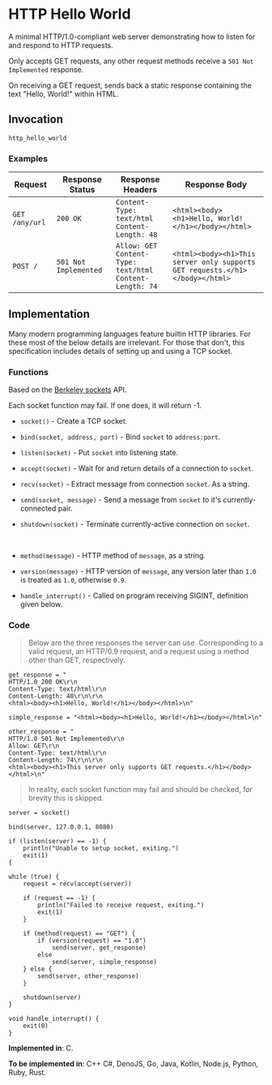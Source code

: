 # HTTP Hello World

A minimal HTTP/1.0-compliant web server demonstrating how to listen for and respond to HTTP requests.

Only accepts GET requests, any other request methods receive a `501 Not Implemented` response.

On receiving a GET request, sends back a static response containing the text "Hello, World!" within HTML.

## Invocation

`http_hello_world`

### Examples

| Request          | Response Status          | Response Headers                                                  | Response Body                                                                |
| ---------------- | ------------------------ | ----------------------------------------------------------------- | ---------------------------------------------------------------------------- |
| `GET /any/url`   | `200 OK`                 | `Content-Type: text/html`<br>`Content-Length: 48`                 | `<html><body><h1>Hello, World!</h1></body></html>`                           |
| `POST /`         | `501 Not Implemented`    | `Allow: GET`<br>`Content-Type: text/html`<br>`Content-Length: 74` | `<html><body><h1>This server only supports GET requests.</h1></body></html>` |

## Implementation

Many modern programming languages feature builtin HTTP libraries. For these most of the below details are irrelevant.
For those that don't, this specification includes details of setting up and using a TCP socket.

### Functions

Based on the [Berkeley sockets](https://en.wikipedia.org/wiki/Berkeley_sockets) API.

Each socket function may fail. If one does, it will return -1.

- `socket()` - Create a TCP socket.

- `bind(socket, address, port)` - Bind `socket` to `address:port`.

- `listen(socket)` - Put `socket` into listening state.

- `accept(socket)` - Wait for and return details of a connection to `socket`.

- `recv(socket)` - Extract message from connection `socket`. As a string.

- `send(socket, message)` - Send a message from `socket` to it's currently-connected pair.

- `shutdown(socket)` - Terminate currently-active connection on `socket`.

<br>

- `method(message)` - HTTP method of `message`, as a string.

- `version(message)` - HTTP version of `message`, any version later than `1.0` is treated as `1.0`, otherwise `0.9`.

- `handle_interrupt()` - Called on program receiving SIGINT, definition given below.

### Code

> Below are the three responses the server can use. Corresponding to a valid
> request, an HTTP/0.9 request, and a request using a method other than GET,
> respectively.

```
get_response = "
HTTP/1.0 200 OK\r\n
Content-Type: text/html\r\n
Content-Length: 48\r\n\r\n
<html><body><h1>Hello, World!</h1></body></html>\n"

simple_response = "<html><body><h1>Hello, World!</h1></body></html>\n"

other_response = "
HTTP/1.0 501 Not Implemented\r\n
Allow: GET\r\n
Content-Type: text/html\r\n
Content-Length: 74\r\n\r\n
<html><body><h1>This server only supports GET requests.</h1></body></html>\n"
```

> In reality, each socket function may fail and should be checked, for brevity
> this is skipped.

```
server = socket()

bind(server, 127.0.0.1, 8080)

if (listen(server) == -1) {
    println("Unable to setup socket, exiting.")
    exit(1)
{

while (true) {
    request = recv(accept(server))

    if (request == -1) {
        println("Failed to receive request, exiting.")
        exit(1)
    }

    if (method(request) == "GET") {
        if (version(request) == "1.0")
            send(server, get_response)
        else
            send(server, simple_response)
    } else {
        send(server, other_response)
    }

    shutdown(server)
}

void handle_interrupt() {
    exit(0)
}
```

**Implemented in**: C.

**To be implemented in**: C++ C#, DenoJS, Go, Java, Kotlin, Node.js, Python, Ruby, Rust.
